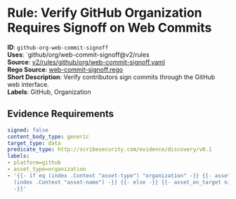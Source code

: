 # Rule: Verify GitHub Organization Requires Signoff on Web Commits

**ID**: `github-org-web-commit-signoff`  
**Uses**: `github/org/web-commit-signoff@v2/rules  
**Source**: [v2/rules/github/org/web-commit-signoff.yaml](https://github.com/scribe-public/sample-policies/v2/rules/github/org/web-commit-signoff.yaml)  
**Rego Source**: [web-commit-signoff.rego](https://github.com/scribe-public/sample-policies/v2/rules/github/org/web-commit-signoff.rego)  
**Short Description**: Verify contributors sign commits through the GitHub web interface.  
**Labels**: GitHub, Organization

## Evidence Requirements

```yaml
signed: false
content_body_type: generic
target_type: data
predicate_type: http://scribesecurity.com/evidence/discovery/v0.1
labels:
- platform=github
- asset_type=organization
- '{{- if eq (index .Context "asset-type") "organization" -}} {{- asset_on_target
  (index .Context "asset-name") -}} {{- else -}} {{- asset_on_target nil -}} {{- end
  -}}'
```
